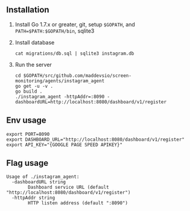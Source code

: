 ## Installation

1. Install Go 1.7.x or greater, git, setup `$GOPATH`, and `PATH=$PATH:$GOPATH/bin`, sqlite3

2. Install database
    ```
    cat migrations/db.sql | sqlite3 instagram.db
    ```
2. Run the server
    ```
    cd $GOPATH/src/github.com/maddevsio/screen-monitoring/agents/instagram_agent
    go get -u -v .
    go build .
    ./instagram_agent -httpAddr=:8090 -dashboardURL=http://localhost:8080/dashboard/v1/register
    ```
## Env usage
```
export PORT=8090
export DASHBOARD_URL="http://localhost:8080/dashboard/v1/register"
export API_KEY="{GOOGLE PAGE SPEED APIKEY}"
```

## Flag usage
```
Usage of ./instagram_agent:
  -dashboardURL string
       	Dashboard service URL (default "http://localhost:8080/dashboard/v1/register")
  -httpAddr string
       	HTTP listen address (default ":8090")
```
